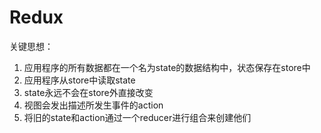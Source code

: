 # Redux
关键思想：
1. 应用程序的所有数据都在一个名为state的数据结构中，状态保存在store中
2. 应用程序从store中读取state
3. state永远不会在store外直接改变
4. 视图会发出描述所发生事件的action
5. 将旧的state和action通过一个reducer进行组合来创建他们